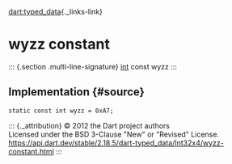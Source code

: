 [dart:typed\_data](../../dart-typed_data/dart-typed_data-library){._links-link}

wyzz constant
=============

::: {.section .multi-line-signature}
[int](../../dart-core/int-class) const wyzz
:::

Implementation {#source}
--------------

``` {.language-dart data-language="dart"}
static const int wyzz = 0xA7;
```

::: {._attribution}
© 2012 the Dart project authors\
Licensed under the BSD 3-Clause \"New\" or \"Revised\" License.\
<https://api.dart.dev/stable/2.18.5/dart-typed_data/Int32x4/wyzz-constant.html>
:::
